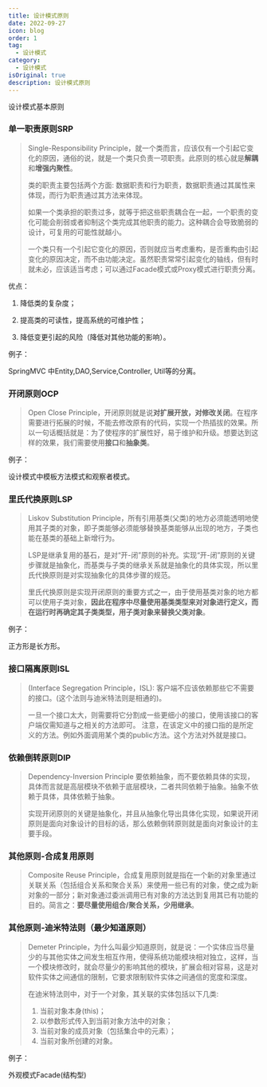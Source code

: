 ```yaml
---
title: 设计模式原则
date: 2022-09-27
icon: blog
order: 1
tag:
  - 设计模式
category:
  - 设计模式
isOriginal: true
description: 设计模式原则
---
```


设计模式基本原则
<!-- more -->

### 单一职责原则SRP

> Single-Responsibility Principle，就一个类而言，应该仅有一个引起它变化的原因，通俗的说，就是一个类只负责一项职责。此原则的核心就是**解耦**和**增强内聚性**。
>
> 类的职责主要包括两个方面: 数据职责和行为职责，数据职责通过其属性来体现，而行为职责通过其方法来体现。
>
> 如果一个类承担的职责过多，就等于把这些职责耦合在一起，一个职责的变化可能会削弱或者抑制这个类完成其他职责的能力。这种耦合会导致脆弱的设计，可复用的可能性就越小。
>
> 一个类只有一个引起它变化的原因，否则就应当考虑重构，是否重构由引起变化的原因决定，而不由功能决定。虽然职责常常引起变化的轴线，但有时就未必，应该适当考虑；可以通过Facade模式或Proxy模式进行职责分离。

优点：

1. 降低类的复杂度；

2. 提高类的可读性，提高系统的可维护性；

3. 降低变更引起的风险（降低对其他功能的影响）。

例子：

SpringMVC 中Entity,DAO,Service,Controller, Util等的分离。

### 开闭原则OCP

> Open Close Principle，开闭原则就是说**对扩展开放，对修改关闭**。在程序需要进行拓展的时候，不能去修改原有的代码，实现一个热插拔的效果。所以一句话概括就是：为了使程序的扩展性好，易于维护和升级。想要达到这样的效果，我们需要使用**接口**和**抽象类**。

例子：

设计模式中模板方法模式和观察者模式。

### 里氏代换原则LSP

> Liskov Substitution Principle，所有引用基类(父类)的地方必须能透明地使用其子类的对象，即子类能够必须能够替换基类能够从出现的地方，子类也能在基类的基础上新增行为。
>
>  LSP是继承复用的基石，是对“开-闭”原则的补充。实现“开-闭”原则的关键步骤就是抽象化，而基类与子类的继承关系就是抽象化的具体实现，所以里氏代换原则是对实现抽象化的具体步骤的规范。
>
> 里氏代换原则是实现开闭原则的重要方式之一，由于使用基类对象的地方都可以使用子类对象，**因此在程序中尽量使用基类类型来对对象进行定义，而在运行时再确定其子类类型，用子类对象来替换父类对象**。

例子：

正方形是长方形。

### 接口隔离原则ISL

> (Interface Segregation Principle，ISL): 客户端不应该依赖那些它不需要的接口。(这个法则与迪米特法则是相通的)。
>
> 一旦一个接口太大，则需要将它分割成一些更细小的接口，使用该接口的客户端仅需知道与之相关的方法即可。 注意，在该定义中的接口指的是所定义的方法。例如外面调用某个类的public方法。这个方法对外就是接口。
>

### 依赖倒转原则DIP

> Dependency-Inversion Principle 要依赖抽象，而不要依赖具体的实现，具体而言就是高层模块不依赖于底层模块，二者共同依赖于抽象。抽象不依赖于具体，具体依赖于抽象。
>
> 实现开闭原则的关键是抽象化，并且从抽象化导出具体化实现，如果说开闭原则是面向对象设计的目标的话，那么依赖倒转原则就是面向对象设计的主要手段。

### 其他原则-合成复用原则

> Composite Reuse Principle，合成复用原则就是指在一个新的对象里通过关联关系（包括组合关系和聚合关系）来使用一些已有的对象，使之成为新对象的一部分；新对象通过委派调用已有对象的方法达到复用其已有功能的目的。简言之：**要尽量使用组合/聚合关系，少用继承**。

### 其他原则-迪米特法则（最少知道原则）

> Demeter Principle，为什么叫最少知道原则，就是说：一个实体应当尽量少的与其他实体之间发生相互作用，使得系统功能模块相对独立，这样，当一个模块修改时，就会尽量少的影响其他的模块，扩展会相对容易，这是对软件实体之间通信的限制，它要求限制软件实体之间通信的宽度和深度。
>
> 在迪米特法则中，对于一个对象，其关联的实体包括以下几类:
>
> 1. 当前对象本身(this)；
> 2. 以参数形式传入到当前对象方法中的对象；
> 3. 当前对象的成员对象（包括集合中的元素）；
> 4. 当前对象所创建的对象。

例子：

外观模式Facade(结构型)